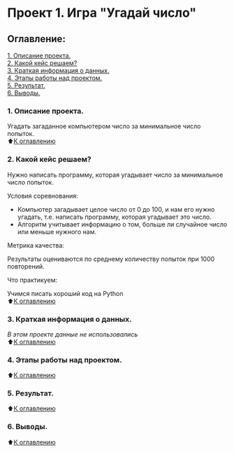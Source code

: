 # Проект 1. Игра "Угадай число"

## Оглавление:

[1. Описание проекта.](https://github.com/OlgaUman/DS-course/tree/main/Project_0/README.md#Описание-проекта)<br>
[2. Какой кейс решаем?](https://github.com/OlgaUman/DS-course/tree/main/Project_0/README.md#Какой-кейс-решаем)<br>
[3. Краткая информация о данных.](https://github.com/OlgaUman/DS-course/tree/main/Project_0/README.md#Краткая-информация-о-данных)<br>
[4. Этапы работы над проектом.](https://github.com/OlgaUman/DS-course/tree/main/Project_0/README.md#Этапы-работы-над-проектом)<br>
[5. Результат.](https://github.com/OlgaUman/DS-course/tree/main/Project_0/README.md#Результат)<br>
[6. Выводы.](https://github.com/OlgaUman/DS-course/tree/main/Project_0/README.md#Выводы)<br>


### 1. Описание проекта.

Угадать загаданное компьютером число за минимальное число попыток.<br>
⬆️[К оглавлению](https://github.com/OlgaUman/DS-course/tree/main/Project_0/README.md#Оглавление)

### 2. Какой кейс решаем?

Нужно написать программу, которая угадывает число за минимальное число попыток. 

Условия соревнования:
- Компьютер загадывает целое число от 0 до 100, и нам его нужно угадать, т.е. написать программу, которая угадывает это число.
- Алгоритм учитывает информацию о том, больше ли случайное число или меньше нужного нам.

Метрика качества:

Результаты оцениваются по среднему количеству попыток при 1000 повторений.

Что практикуем:

Учимся писать хороший код на Python<br>
⬆️[К оглавлению](https://github.com/OlgaUman/DS-course/tree/main/Project_0/README.md#Оглавление)
### 3. Краткая информация о данных.

*В этом проекте данные не использовались*<br>
⬆️[К оглавлению](https://github.com/OlgaUman/DS-course/tree/main/Project_0/README.md#Оглавление)
### 4. Этапы работы над проектом.

⬆️[К оглавлению](https://github.com/OlgaUman/DS-course/tree/main/Project_0/README.md#Оглавление)
### 5. Результат.
⬆️[К оглавлению](https://github.com/OlgaUman/DS-course/tree/main/Project_0/README.md#Оглавление)
### 6. Выводы.
⬆️[К оглавлению](https://github.com/OlgaUman/DS-course/tree/main/Project_0/README.md#Оглавление)


